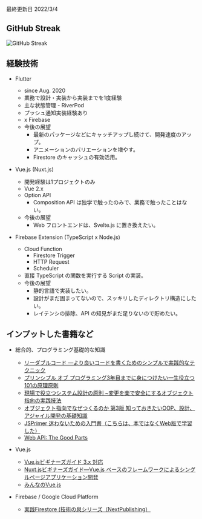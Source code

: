 <link href="style.css" rel="stylesheet"></link>
最終更新日 2022/3/4

## GitHub Streak

![GitHub Streak](http://github-readme-streak-stats.herokuapp.com?user=Zudha228&theme=black-ice&date_format=M%20j%5B%2C%20Y%5D)


## 経験技術
- Flutter
  - since Aug. 2020
  - 業務で設計・実装から実装までを1度経験
  - 主な状態管理 - RiverPod
  - プッシュ通知実装経験あり
  - x Firebase
  - 今後の展望
    - 最新のパッケージなどにキャッチアップし続けて、開発速度のアップ。
    - アニメーションのバリエーションを増やす。
    - Firestore のキャッシュの有効活用。

- Vue.js (Nuxt.js)
  - 開発経験は1プロジェクトのみ
  - Vue 2.x
  - Option API
    - Composition API は独学で触ったのみで、業務で触ったことはない。
  - 今後の展望
    - Web フロントエンドは、Svelte.js に置き換えたい。

- Firebase Extension (TypeScript x Node.js)
  - Cloud Function
    - Firestore Trigger
    - HTTP Request
    - Scheduler
  - 直接 TypeScript の関数を実行する Script の実装。
  - 今後の展望
    - 静的言語で実装したい。
    - 設計がまだ固まってないので、スッキリしたディレクトリ構造にしたい。
    - レイテンシの排除、API の知見がまだ足りないので貯めたい。

## インプットした書籍など
- 総合的、プログラミング基礎的な知識
  - [リーダブルコード ―より良いコードを書くためのシンプルで実践的なテクニック](https://www.amazon.co.jp/dp/4873115655/ref=cm_sw_em_r_mt_dp_F46MEGE6NZWD4SBD3R3Z)
  - [プリンシプル オブ プログラミング3年目までに身につけたい一生役立つ101の原理原則](https://www.amazon.co.jp/dp/4798046140/ref=cm_sw_em_r_mt_dp_ZNT5XTMDBDWR5CNXT60Z?_encoding=UTF8&psc=1)
  - [現場で役立つシステム設計の原則 ~変更を楽で安全にするオブジェクト指向の実践技法](https://www.amazon.co.jp/dp/477419087X/ref=cm_sw_em_r_mt_dp_1T8PC9E799A1W2AKDAX5?_encoding=UTF8&psc=1)
  - [オブジェクト指向でなぜつくるのか 第3版 知っておきたいOOP、設計、アジャイル開発の基礎知識](https://www.amazon.co.jp/dp/4296000187/ref=cm_sw_em_r_mt_dp_J5HBK4KEHZRQ5WH8SGJY?_encoding=UTF8&psc=1)
  - [JSPrimer 迷わないための入門書（こちらは、本ではなくWeb版で学習した）](https://jsprimer.net/)
  - [Web API: The Good Parts](https://www.amazon.co.jp/dp/4873116864/ref=cm_sw_em_r_mt_dp_PNVR1RKQ6C05W4CNNBYE?_encoding=UTF8&psc=1)

- Vue.js
  - [Vue.jsビギナーズガイド 3.x 対応](https://www.amazon.co.jp/dp/4863543328/ref=cm_sw_em_r_mt_dp_RC1FRWZDGAF6R9FKMCZ7)
  - [Nuxt.jsビギナーズガイド―Vue.js ベースのフレームワークによるシングルページアプリケーション開発](https://www.amazon.co.jp/dp/4863542569/ref=cm_sw_em_r_mt_dp_8KXY7ERPEFZWG4KS234V?_encoding=UTF8&psc=1)
  - [みんなのVue.js](https://www.amazon.co.jp/dp/4297119021/ref=cm_sw_em_r_mt_dp_5AHXMJVZTABNE6Z2TNSC)

- Firebase / Google Cloud Platform
  - [実践Firestore (技術の泉シリーズ（NextPublishing）](https://www.amazon.co.jp/dp/484437852X/ref=cm_sw_em_r_mt_dp_1XM1VC6ZDEGX5PZ94RTT?_encoding=UTF8&psc=1)
